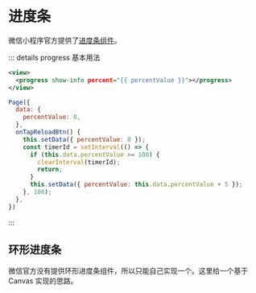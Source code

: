# 进度条
微信小程序官方提供了[进度条组件](https://developers.weixin.qq.com/miniprogram/dev/component/progress.html)。

::: details progress 基本用法
``` xml
<view>
  <progress show-info percent="{{ percentValue }}"></progress>
</view>
```

``` javascript
Page({
  data: {
    percentValue: 0,
  },
  onTapReloadBtn() {
    this.setData({ percentValue: 0 });
    const timerId = setInterval(() => {
      if (this.data.percentValue >= 100) {
        clearInterval(timerId);
        return;
      }
      this.setData({ percentValue: this.data.percentValue + 5 });
    }, 100);
  },
})
```
:::

## 环形进度条
微信官方没有提供环形进度条组件，所以只能自己实现一个。这里给一个基于 Canvas 实现的思路。
